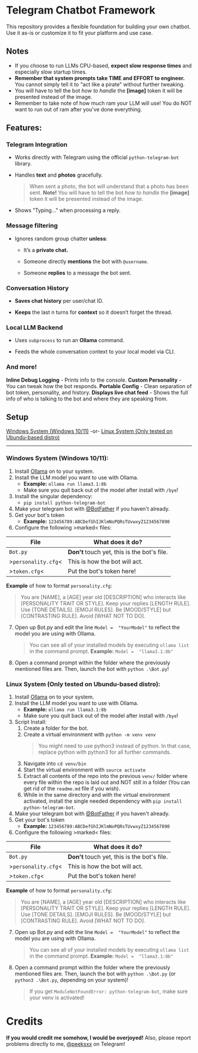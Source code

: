 # Telegram Chatbot Framework
This repository provides a flexible foundation for building your own chatbot.  
Use it as-is or customize it to fit your platform and use case.

## Notes
- If you choose to run LLMs CPU-based, **expect slow response times** and especially slow startup times.
- **Remember that system prompts take TIME and EFFORT to engineer.** You cannot simply tell it to "act like a pirate" without further tweaking.
- You will have to tell the bot *how to handle* the **[image]** token it will be presented instead of the image.
- Remember to take note of how much ram your LLM will use! You do NOT want to run out of ram after you've done everything.

## Features:
### Telegram Integration
- Works directly with Telegram using the official `python-telegram-bot` library.
- Handles **text** and **photos** gracefully.

  >When sent a photo, the bot will understand that a photo has been sent. 
  >**Note!** You will have to tell the bot *how to handle* the **[image]** token it will be presented instead of the image.

 - Shows "Typing..." when processing a reply.
### Message filtering
- Ignores random group chatter **unless**:
    
    -   It’s a **private chat.**
        
    -   Someone directly **mentions** the bot with `@username`.
        
    -   Someone **replies** to a message the bot sent.
### Conversation History
-   **Saves chat history** per user/chat ID.
    
-   **Keeps** the last n turns for **context** so it doesn’t forget the thread.

### Local LLM Backend

-   Uses `subprocess` to run an **Ollama** command.
    
-   Feeds the whole conversation context to your local model via CLI.
### And more!
**Inline Debug Logging** - Prints info to the console.
**Custom Personality** - You can tweak how the bot responds.
**Portable Config** - Clean separation of bot token, personality, and history.
**Displays live chat feed** - Shows the full info of who is talking to the bot and where they are speaking from.

## Setup
[Windows System (Windows 10/11)](#windows-system-windows-1011) -or- [Linux System (Only tested on Ubundu-based distro)](#linux-system-only-tested-on-ubundu-based-distro)

-------
### Windows System (Windows 10/11):
1. Install [Ollama](https://ollama.com/download/windows) on to your system.
2. Install the LLM model you want to use with Ollama.
    -   **Example:** `ollama run llama3.1:8b`
    -   Make sure you quit back out of the model after install with `/bye`!
3. Install the singular dependency:
     -   `pip install python-telegram-bot`
4. Make your telegram bot with [@BotFather](http://t.me/botfather) if you haven't already.
5. Get your bot's token
    -   **Example:** `123456789:ABCDefGhIJKlmNoPQRsTUvwxyZ1234567890`
6. Configure the following >marked< files:

|File                |What does it do?                             |
|--------------------|---------------------------------------------|
|`Bot.py`            |**Don't** touch yet, this is the bot's file. |
|>`personality.cfg`< |This is how the bot will act.                |
|>`token.cfg`<       |Put the bot's token here!                    |

**Example** of how to format `personality.cfg`:
> You are [NAME], a [AGE] year old [DESCRIPTION] who interacts like
> [PERSONALITY TRAIT OR STYLE]. Keep your replies [LENGTH RULE]. Use
> [TONE DETAILS]. [EMOJI RULES]. Be [MOOD/STYLE] but [CONTRASTING RULE].
> Avoid [WHAT NOT TO DO].

7. Open up Bot.py and edit the line `Model =  "YourModel"` to reflect the model you are using with Ollama.
   > You can see all of your installed models by executing `ollama list` in the command prompt.
   > **Example:** `Model =  "llama3.1:8b"`
8. Open a command prompt within the folder where the previously mentioned files are. Then, launch the bot with `python .\Bot.py`!

### Linux System (Only tested on Ubundu-based distro):

1. Install [Ollama](https://ollama.com/download/linux) on to your system.
2. Install the LLM model you want to use with Ollama.
    -   **Example:** `ollama run llama3.1:8b`
    -   Make sure you quit back out of the model after install with `/bye`!
3. Script Install:
	1. Create a folder for the bot.
	2. Create a virtual environment with `python -m venv venv`
	   >You might need to use python3 instead of python. In that case, replace python with python3 for all further commands.
	3. Navigate into `cd venv/bin`
	4. Start the virtual environment with `source activate`
	5. Extract all contents of the repo into the previous `venv/` folder where every file within the repo is laid out and NOT still in a folder (You can get rid of the `readme.md` file if you wish).
	6. While in the same directory and with the virtual environment activated, install the single needed dependency with `pip install python-telegram-bot`.
4. Make your telegram bot with [@BotFather](http://t.me/botfather) if you haven't already.
5. Get your bot's token
    -   **Example:** `123456789:ABCDefGhIJKlmNoPQRsTUvwxyZ1234567890`
6. Configure the following >marked< files:

|File                |What does it do?                             |
|--------------------|---------------------------------------------|
|`Bot.py`            |**Don't** touch yet, this is the bot's file. |
|>`personality.cfg`< |This is how the bot will act.                |
|>`token.cfg`<       |Put the bot's token here!                    |

**Example** of how to format `personality.cfg`:
> You are [NAME], a [AGE] year old [DESCRIPTION] who interacts like
> [PERSONALITY TRAIT OR STYLE]. Keep your replies [LENGTH RULE]. Use
> [TONE DETAILS]. [EMOJI RULES]. Be [MOOD/STYLE] but [CONTRASTING RULE].
> Avoid [WHAT NOT TO DO].

7. Open up Bot.py and edit the line `Model =  "YourModel"` to reflect the model you are using with Ollama.
   > You can see all of your installed models by executing `ollama list` in the command prompt.
   > **Example:** `Model =  "llama3.1:8b"`
8. Open a command prompt within the folder where the previously mentioned files are. Then, launch the bot with `python .\Bot.py` (or `python3 .\Bot.py`, depending on your system)!
   > If you get `ModuleNotFoundError: python-telegram-bot`, make sure your venv is activated!

# Credits
**If you would credit me somehow, I would be overjoyed!** 
Also, please report problems directly to me, [@peeksxx](t.me/peeksxx) on Telegram!
